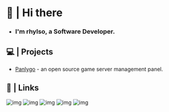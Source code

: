 # 👋 | Hi there
- ### I'm rhylso, a Software Developer.

## 💻 | Projects
- [Panlygo](https://github.com/panlygo) - an open source game server management panel.

## 🔗 | Links
![img](https://img.shields.io/badge/Mastodon-red?style=for-the-badge)
![img](https://img.shields.io/badge/Discord-red?style=for-the-badge)
![img](https://img.shields.io/badge/YouTube-red?style=for-the-badge)
![img](https://img.shields.io/badge/Website-red?style=for-the-badge)
![img](https://komarev.com/ghpvc/?username=rhylso&style=for-the-badge)
